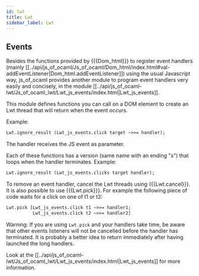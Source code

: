 ```yaml
---
id: lwt
title: Lwt
sidebar_label: Lwt
---
```



## Events

Besides the functions provided by {{{Dom_html}}} to register event handlers
(mainly [[../api/js_of_ocaml/Js_of_ocaml/Dom_html/index.html#val-addEventListener|Dom_html.addEventListener]])
using the usual Javascript way, js_of_ocaml provides another module to
program event handlers very easily and concisely, in the module
[[../api/js_of_ocaml-lwt/Js_of_ocaml_lwt/Lwt_js_events/index.html|Lwt_js_events]].

This module defines functions you can call on a DOM element to create
an Lwt thread that will return when the event occurs.

Example:

```ocaml
Lwt.ignore_result (Lwt_js_events.click target ~>>= handler);
```

The handler receives the JS event as parameter.

Each of these functions has a version (same name with an ending "s")
that loops when the handler terminates. Example:

```ocaml
Lwt.ignore_result (Lwt_js_events.clicks target handler);
```

To remove an event handler, cancel the Lwt threads using {{{Lwt.cancel}}}.
It is also possible to use {{{Lwt.pick}}}.
For example the following piece of code waits
for a click on one of t1 or t2:

```ocaml
Lwt.pick [Lwt_js_events.click t1 ~>>= handler1;
          Lwt_js_events.click t2 ~>>= handler2]
```

Warning: If you are using `Lwt.pick` and your handlers take time,
be aware that other events listeners will not be cancelled
before the handler has terminated. It is probably a better idea
to return immediately after having launched the long handlers.


Look at the [[../api/js_of_ocaml-lwt/Js_of_ocaml_lwt/Lwt_js_events/index.html|Lwt_js_events]]
for more information.
